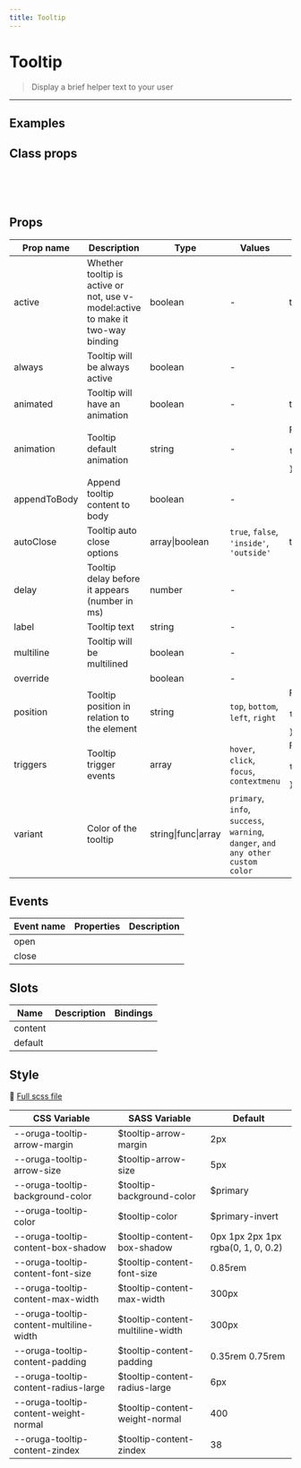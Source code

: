 ```yaml
---
title: Tooltip
---
```


# Tooltip

> Display a brief helper text to your user

> <CarbonAds />

---

## Examples

 <exampletooltip />

## Class props

<br />

<inspectortooltip />

<br />
<br />

## Props

| Prop name    | Description                                                                     | Type                | Values                                                                          | Default                                                                                                                                    |
| ------------ | ------------------------------------------------------------------------------- | ------------------- | ------------------------------------------------------------------------------- | ------------------------------------------------------------------------------------------------------------------------------------------ |
| active       | Whether tooltip is active or not, use v-model:active to make it two-way binding | boolean             | -                                                                               | true                                                                                                                                       |
| always       | Tooltip will be always active                                                   | boolean             | -                                                                               |                                                                                                                                            |
| animated     | Tooltip will have an animation                                                  | boolean             | -                                                                               | true                                                                                                                                       |
| animation    | Tooltip default animation                                                       | string              | -                                                                               | <div>From <b>config</b></div><br><code style='white-space: nowrap; padding: 0;'> tooltip: {<br>&nbsp;&nbsp;animation: 'fade'<br>}</code>   |
| appendToBody | Append tooltip content to body                                                  | boolean             | -                                                                               |                                                                                                                                            |
| autoClose    | Tooltip auto close options                                                      | array\|boolean      | `true`, `false`, `'inside'`, `'outside'`                                        | true                                                                                                                                       |
| delay        | Tooltip delay before it appears (number in ms)                                  | number              | -                                                                               |                                                                                                                                            |
| label        | Tooltip text                                                                    | string              | -                                                                               |                                                                                                                                            |
| multiline    | Tooltip will be multilined                                                      | boolean             | -                                                                               |                                                                                                                                            |
| override     |                                                                                 | boolean             | -                                                                               |                                                                                                                                            |
| position     | Tooltip position in relation to the element                                     | string              | `top`, `bottom`, `left`, `right`                                                | <div>From <b>config</b></div><br><code style='white-space: nowrap; padding: 0;'> tooltip: {<br>&nbsp;&nbsp;position: 'top'<br>}</code>     |
| triggers     | Tooltip trigger events                                                          | array               | `hover`, `click`, `focus`, `contextmenu`                                        | <div>From <b>config</b></div><br><code style='white-space: nowrap; padding: 0;'> tooltip: {<br>&nbsp;&nbsp;triggers: ['hover']<br>}</code> |
| variant      | Color of the tooltip                                                            | string\|func\|array | `primary`, `info`, `success`, `warning`, `danger`, `and any other custom color` |                                                                                                                                            |

## Events

| Event name | Properties | Description |
| ---------- | ---------- | ----------- |
| open       |            |
| close      |            |

## Slots

| Name    | Description | Bindings |
| ------- | ----------- | -------- |
| content |             |          |
| default |             |          |

## Style

📄 [Full scss file](https://github.com/oruga-ui/oruga/blob/master/packages/oruga/src/scss/components/__tooltip.scss.scss)

| CSS Variable                            | SASS Variable                     | Default                            |
| --------------------------------------- | --------------------------------- | ---------------------------------- |
| --oruga-tooltip-arrow-margin            | \$tooltip-arrow-margin            | 2px                                |
| --oruga-tooltip-arrow-size              | \$tooltip-arrow-size              | 5px                                |
| --oruga-tooltip-background-color        | \$tooltip-background-color        | \$primary                          |
| --oruga-tooltip-color                   | \$tooltip-color                   | \$primary-invert                   |
| --oruga-tooltip-content-box-shadow      | \$tooltip-content-box-shadow      | 0px 1px 2px 1px rgba(0, 1, 0, 0.2) |
| --oruga-tooltip-content-font-size       | \$tooltip-content-font-size       | 0.85rem                            |
| --oruga-tooltip-content-max-width       | \$tooltip-content-max-width       | 300px                              |
| --oruga-tooltip-content-multiline-width | \$tooltip-content-multiline-width | 300px                              |
| --oruga-tooltip-content-padding         | \$tooltip-content-padding         | 0.35rem 0.75rem                    |
| --oruga-tooltip-content-radius-large    | \$tooltip-content-radius-large    | 6px                                |
| --oruga-tooltip-content-weight-normal   | \$tooltip-content-weight-normal   | 400                                |
| --oruga-tooltip-content-zindex          | \$tooltip-content-zindex          | 38                                 |
